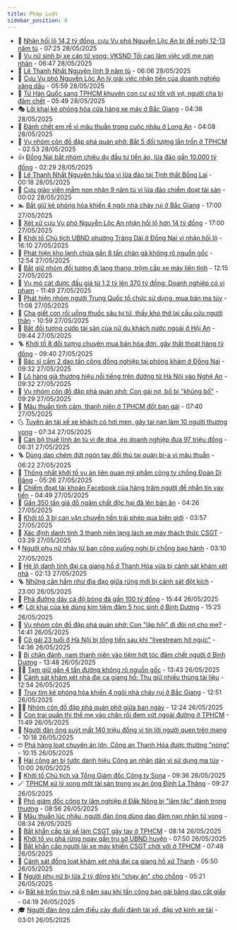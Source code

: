 ```yaml
---
title: Pháp Luật
sidebar_position: 8
---
```


<!-- dantri-phap-luat:START -->
- 🌊 [Nhận hối lộ 14,2 tỷ đồng, cựu Vụ phó Nguyễn Lộc An bị đề nghị 12-13 năm tù](https://dantri.com.vn/phap-luat/nhan-hoi-lo-142-ty-dong-cuu-vu-pho-nguyen-loc-an-bi-de-nghi-12-13-nam-tu-20250528141649128.htm) - 07:25 28/05/2025
- 🐲 [Vụ nữ sinh bị xe cán tử vong: VKSND Tối cao làm việc với mẹ nạn nhân](https://dantri.com.vn/phap-luat/vu-nu-sinh-bi-xe-can-tu-vong-vksnd-toi-cao-lam-viec-voi-me-nan-nhan-20250528133436850.htm) - 06:47 28/05/2025
- 🌁 [Lê Thanh Nhất Nguyên lĩnh 9 năm tù](https://dantri.com.vn/phap-luat/le-thanh-nhat-nguyen-linh-9-nam-tu-20250528103819768.htm) - 06:06 28/05/2025
- 🎃 [Cựu Vụ phó Nguyễn Lộc An lý giải việc nhận tiền của doanh nghiệp xăng dầu](https://dantri.com.vn/phap-luat/cuu-vu-pho-nguyen-loc-an-ly-giai-viec-nhan-tien-cua-doanh-nghiep-xang-dau-20250528124533186.htm) - 05:59 28/05/2025
- 🦅 [Từ Hàn Quốc sang TPHCM khuyên con cư xử tốt với vợ, người cha bị đâm chết](https://dantri.com.vn/phap-luat/tu-han-quoc-sang-tphcm-khuyen-con-cu-xu-tot-voi-vo-nguoi-cha-bi-dam-chet-20250528122043053.htm) - 05:49 28/05/2025
- 🎭 [Lời khai kẻ phóng hỏa cửa hàng xe máy ở Bắc Giang](https://dantri.com.vn/phap-luat/loi-khai-ke-phong-hoa-cua-hang-xe-may-o-bac-giang-20250528113418267.htm) - 04:38 28/05/2025
- 🤗 [Đánh chết em rể vì mâu thuẫn trong cuộc nhậu ở Long An](https://dantri.com.vn/phap-luat/danh-chet-em-re-vi-mau-thuan-trong-cuoc-nhau-o-long-an-20250528104350078.htm) - 04:08 28/05/2025
- 🚀 [Vụ nhóm côn đồ đập phá quán phở: Bắt 5 đối tượng lẩn trốn ở TPHCM](https://dantri.com.vn/phap-luat/vu-nhom-con-do-dap-pha-quan-pho-bat-5-doi-tuong-lan-tron-o-tphcm-20250528093054402.htm) - 02:53 28/05/2025
- 👍 [Đồng Nai bắt nhóm chiêu dụ đầu tư tiền ảo, lừa đảo gần 10.000 tỷ đồng](https://dantri.com.vn/phap-luat/dong-nai-bat-nhom-chieu-du-dau-tu-tien-ao-lua-dao-gan-10000-ty-dong-20250528091852452.htm) - 02:29 28/05/2025
- 🧐 [Lê Thanh Nhất Nguyên hầu tòa vì lừa đảo tại Tịnh thất Bồng Lai](https://dantri.com.vn/phap-luat/le-thanh-nhat-nguyen-hau-toa-vi-lua-dao-tai-tinh-that-bong-lai-20250527211027186.htm) - 00:18 28/05/2025
- 🫶 [Cựu giáo viên mầm non nhận 9 năm tù vì lừa đảo chiếm đoạt tài sản](https://dantri.com.vn/phap-luat/cuu-giao-vien-mam-non-nhan-9-nam-tu-vi-lua-dao-chiem-doat-tai-san-20250527165226846.htm) - 00:02 28/05/2025
- 🏊 [Bắt giữ kẻ phóng hỏa khiến 4 ngôi nhà cháy rụi ở Bắc Giang](https://dantri.com.vn/phap-luat/bat-giu-ke-phong-hoa-khien-4-ngoi-nha-chay-rui-o-bac-giang-20250527231013336.htm) - 17:00 27/05/2025
- 🌋 [Xét xử cựu Vụ phó Nguyễn Lộc An nhận hối lộ hơn 14 tỷ đồng](https://dantri.com.vn/phap-luat/xet-xu-cuu-vu-pho-nguyen-loc-an-nhan-hoi-lo-hon-14-ty-dong-20250527210521829.htm) - 17:00 27/05/2025
- 👹 [Khởi tố Chủ tịch UBND phường Trảng Dài ở Đồng Nai vì nhận hối lộ](https://dantri.com.vn/phap-luat/khoi-to-chu-tich-ubnd-phuong-trang-dai-o-dong-nai-vi-nhan-hoi-lo-20250527230604903.htm) - 16:10 27/05/2025
- 🫣 [Phát hiện kho lạnh chứa gần 8 tấn chân gà không rõ nguồn gốc](https://dantri.com.vn/phap-luat/phat-hien-kho-lanh-chua-gan-8-tan-chan-ga-khong-ro-nguon-goc-20250527194426792.htm) - 12:54 27/05/2025
- 🎃 [Bắt giữ nhóm đối tượng đi lang thang, trộm cắp xe máy liên tỉnh](https://dantri.com.vn/phap-luat/bat-giu-nhom-doi-tuong-di-lang-thang-trom-cap-xe-may-lien-tinh-20250527184640766.htm) - 12:15 27/05/2025
- 🌝 [Vụ mỏ cát được đấu giá từ 1,2 tỷ lên 370 tỷ đồng: Doanh nghiệp có vi phạm](https://dantri.com.vn/phap-luat/vu-mo-cat-duoc-dau-gia-tu-12-ty-len-370-ty-dong-doanh-nghiep-co-vi-pham-20250527181400937.htm) - 11:49 27/05/2025
- 🚀 [Phát hiện nhóm người Trung Quốc tổ chức sử dụng, mua bán ma túy](https://dantri.com.vn/phap-luat/phat-hien-nhom-nguoi-trung-quoc-to-chuc-su-dung-mua-ban-ma-tuy-20250527174505756.htm) - 11:08 27/05/2025
- 🥷 [Cha giết con rồi uống thuốc sâu tự tử, thấy khó thở lại cầu cứu người thân](https://dantri.com.vn/phap-luat/cha-giet-con-roi-uong-thuoc-sau-tu-tu-thay-kho-tho-lai-cau-cuu-nguoi-than-20250527171143692.htm) - 10:59 27/05/2025
- 👺 [Bắt đối tượng cướp tài sản của nữ du khách nước ngoài ở Hội An](https://dantri.com.vn/phap-luat/bat-doi-tuong-cuop-tai-san-cua-nu-du-khach-nuoc-ngoai-o-hoi-an-20250527155032151.htm) - 09:44 27/05/2025
- 🪜 [Khởi tố 8 đối tượng chuyên mua bán hóa đơn, gây thất thoát hàng tỷ đồng](https://dantri.com.vn/phap-luat/khoi-to-8-doi-tuong-chuyen-mua-ban-hoa-don-gay-that-thoat-hang-ty-dong-20250527160342087.htm) - 09:40 27/05/2025
- 🦄 [Bác sĩ cầm 2 dao tấn công đồng nghiệp tại phòng khám ở Đồng Nai](https://dantri.com.vn/phap-luat/bac-si-cam-2-dao-tan-cong-dong-nghiep-tai-phong-kham-o-dong-nai-20250527160820990.htm) - 09:32 27/05/2025
- 🦍 [Lô hàng giả thương hiệu nổi tiếng trên đường từ Hà Nội vào Nghệ An](https://dantri.com.vn/phap-luat/lo-hang-gia-thuong-hieu-noi-tieng-tren-duong-tu-ha-noi-vao-nghe-an-20250527161325774.htm) - 09:32 27/05/2025
- 🌁 [Vụ nhóm côn đồ đập phá quán phở: Con gái nợ, bố bị &quot;khủng bố&quot;](https://dantri.com.vn/phap-luat/vu-nhom-con-do-dap-pha-quan-pho-con-gai-no-bo-bi-khung-bo-20250527155242175.htm) - 09:29 27/05/2025
- 💯 [Mâu thuẫn tình cảm, thanh niên ở TPHCM đốt bạn gái](https://dantri.com.vn/phap-luat/mau-thuan-tinh-cam-thanh-nien-o-tphcm-dot-ban-gai-20250527134404018.htm) - 07:40 27/05/2025
- 🌜 [Tuyên án tài xế xe khách có hơi men, gây tai nạn làm 10 người thương vong](https://dantri.com.vn/phap-luat/tuyen-an-tai-xe-xe-khach-co-hoi-men-gay-tai-nan-lam-10-nguoi-thuong-vong-20250527135808047.htm) - 07:34 27/05/2025
- 👹 [Cán bộ thuế lĩnh án tù vì đe dọa, ép doanh nghiệp đưa 97 triệu đồng](https://dantri.com.vn/phap-luat/can-bo-thue-linh-an-tu-vi-de-doa-ep-doanh-nghiep-dua-97-trieu-dong-20250527121248366.htm) - 06:31 27/05/2025
- 🪜 [Dùng dao chém đứt ngón tay đối thủ tại quán bi-a vì mâu thuẫn](https://dantri.com.vn/phap-luat/dung-dao-chem-dut-ngon-tay-doi-thu-tai-quan-bi-a-vi-mau-thuan-20250527130932738.htm) - 06:22 27/05/2025
- 🦩 [Thống nhất khởi tố vụ án liên quan mỹ phẩm công ty chồng Đoàn Di Băng](https://dantri.com.vn/phap-luat/thong-nhat-khoi-to-vu-an-lien-quan-my-pham-cong-ty-chong-doan-di-bang-20250527121623070.htm) - 05:26 27/05/2025
- 💂 [Chiếm đoạt tài khoản Facebook của hàng trăm người để nhắn tin vay tiền](https://dantri.com.vn/phap-luat/chiem-doat-tai-khoan-facebook-cua-hang-tram-nguoi-de-nhan-tin-vay-tien-20250527112439374.htm) - 04:49 27/05/2025
- 💃 [Gần 350 tấn giá đỗ ngâm chất độc hại đã lên bàn ăn](https://dantri.com.vn/phap-luat/gan-350-tan-gia-do-ngam-chat-doc-hai-da-len-ban-an-20250527110554512.htm) - 04:26 27/05/2025
- 🧐 [Khởi tố 3 bị can vận chuyển tiền trái phép qua biên giới](https://dantri.com.vn/phap-luat/khoi-to-3-bi-can-van-chuyen-tien-trai-phep-qua-bien-gioi-20250527104525770.htm) - 03:57 27/05/2025
- 🤗 [Xác định danh tính 3 thanh niên lạng lách xe máy thách thức CSGT](https://dantri.com.vn/phap-luat/xac-dinh-danh-tinh-3-thanh-nien-lang-lach-xe-may-thach-thuc-csgt-20250527100418841.htm) - 03:29 27/05/2025
- 🕴 [Người phụ nữ nhảy từ ban công xuống nghi bị chồng bạo hành](https://dantri.com.vn/phap-luat/nguoi-phu-nu-nhay-tu-ban-cong-xuong-nghi-bi-chong-bao-hanh-20250526130333443.htm) - 03:10 27/05/2025
- 🐎 [Hé lộ danh tính đại ca giang hồ ở Thanh Hóa vừa bị cảnh sát khám xét nhà](https://dantri.com.vn/phap-luat/he-lo-danh-tinh-dai-ca-giang-ho-o-thanh-hoa-vua-bi-canh-sat-kham-xet-nha-20250527085445401.htm) - 02:13 27/05/2025
- 🪜 [Những căn hầm như địa đạo giữa rừng mới bị cảnh sát đột kích](https://dantri.com.vn/phap-luat/nhung-can-ham-nhu-dia-dao-giua-rung-moi-bi-canh-sat-dot-kich-20250526161040104.htm) - 23:00 26/05/2025
- 🤭 [Phá đường dây cá độ bóng đá gần 100 tỷ đồng](https://dantri.com.vn/phap-luat/pha-duong-day-ca-do-bong-da-gan-100-ty-dong-20250526222758479.htm) - 15:44 26/05/2025
- 🌏 [Lời khai của kẻ dùng kim tiêm đâm 5 học sinh ở Bình Dương](https://dantri.com.vn/phap-luat/loi-khai-cua-ke-dung-kim-tiem-dam-5-hoc-sinh-o-binh-duong-20250526211729405.htm) - 15:25 26/05/2025
- 🎃 [Vụ nhóm côn đồ đập phá quán phở: Con &quot;lập hội&quot; đi đòi nợ cho mẹ?](https://dantri.com.vn/phap-luat/vu-nhom-con-do-dap-pha-quan-pho-con-lap-hoi-di-doi-no-cho-me-20250526211806619.htm) - 14:41 26/05/2025
- 🗽 [Cô gái 23 tuổi ở Hà Nội bị tống tiền sau khi &quot;livestream hở ngực&quot;](https://dantri.com.vn/phap-luat/co-gai-23-tuoi-o-ha-noi-bi-tong-tien-sau-khi-livestream-ho-nguc-20250526212832240.htm) - 14:36 26/05/2025
- 🌁 [Bị chặn đánh, nam thanh niên vào tiệm hớt tóc đâm chết người ở Bình Dương](https://dantri.com.vn/phap-luat/bi-chan-danh-nam-thanh-nien-vao-tiem-hot-toc-dam-chet-nguoi-o-binh-duong-20250526195210277.htm) - 13:48 26/05/2025
- 🧑‍💻 [Tạm giữ gần 4 tấn đường không rõ nguồn gốc](https://dantri.com.vn/phap-luat/tam-giu-gan-4-tan-duong-khong-ro-nguon-goc-20250526202201983.htm) - 13:43 26/05/2025
- 🌮 [Cảnh sát khám xét nhà đại ca giang hồ: Thu giữ nhiều thùng tài liệu](https://dantri.com.vn/phap-luat/canh-sat-kham-xet-nha-dai-ca-giang-ho-thu-giu-nhieu-thung-tai-lieu-20250526193756506.htm) - 12:54 26/05/2025
- 🤗 [Truy tìm kẻ phóng hỏa khiến 4 ngôi nhà cháy rụi ở Bắc Giang](https://dantri.com.vn/phap-luat/truy-tim-ke-phong-hoa-khien-4-ngoi-nha-chay-rui-o-bac-giang-20250526194616131.htm) - 12:51 26/05/2025
- 👨‍🏫 [Nhóm côn đồ đập phá quán phở giữa ban ngày](https://dantri.com.vn/phap-luat/nhom-con-do-dap-pha-quan-pho-giua-ban-ngay-20250526173618576.htm) - 12:24 26/05/2025
- 🎉 [Con trai quấn thi thể mẹ vào chăn rồi đem vứt ngoài đường ở TPHCM](https://dantri.com.vn/phap-luat/con-trai-quan-thi-the-me-vao-chan-roi-dem-vut-ngoai-duong-o-tphcm-20250526184454593.htm) - 11:49 26/05/2025
- 🤗 [Người đàn ông suýt mất 140 triệu đồng vì tin lời người quen trên mạng](https://dantri.com.vn/phap-luat/nguoi-dan-ong-suyt-mat-140-trieu-dong-vi-tin-loi-nguoi-quen-tren-mang-20250526170218047.htm) - 10:18 26/05/2025
- 🤓 [Phá hàng loạt chuyên án lớn, Công an Thanh Hóa được thưởng &quot;nóng&quot;](https://dantri.com.vn/phap-luat/pha-hang-loat-chuyen-an-lon-cong-an-thanh-hoa-duoc-thuong-nong-20250526170127859.htm) - 10:15 26/05/2025
- 👹 [Hai công an bị tước danh hiệu Công an nhân dân vì sử dụng ma túy](https://dantri.com.vn/phap-luat/hai-cong-an-bi-tuoc-danh-hieu-cong-an-nhan-dan-vi-su-dung-ma-tuy-20250526165346967.htm) - 10:00 26/05/2025
- 🐘 [Khởi tố Chủ tịch và Tổng Giám đốc Công ty Sona](https://dantri.com.vn/phap-luat/khoi-to-chu-tich-va-tong-giam-doc-cong-ty-sona-20250526163316082.htm) - 09:36 26/05/2025
- 🪄 [TPHCM xử lý xong một tài sản trong vụ án ông Đinh La Thăng](https://dantri.com.vn/phap-luat/tphcm-xu-ly-xong-mot-tai-san-trong-vu-an-ong-dinh-la-thang-20250526152411027.htm) - 09:27 26/05/2025
- 💄 [Phó giám đốc công ty lâm nghiệp ở Đắk Nông bị &quot;lâm tặc&quot; đánh trọng thương](https://dantri.com.vn/phap-luat/pho-giam-doc-cong-ty-lam-nghiep-o-dak-nong-bi-lam-tac-danh-trong-thuong-20250526151651746.htm) - 08:56 26/05/2025
- 🐎 [Mâu thuẫn lúc nhậu, người đàn ông dùng dao đâm nạn nhân tử vong](https://dantri.com.vn/phap-luat/mau-thuan-luc-nhau-nguoi-dan-ong-dung-dao-dam-nan-nhan-tu-vong-20250526151023486.htm) - 08:34 26/05/2025
- 💯 [Bắt khẩn cấp tài xế làm CSGT gãy tay ở TPHCM](https://dantri.com.vn/phap-luat/bat-khan-cap-tai-xe-lam-csgt-gay-tay-o-tphcm-20250526145658250.htm) - 08:14 26/05/2025
- 💯 [Khởi tố vụ phá rừng ngay gần trụ sở UBND huyện](https://dantri.com.vn/phap-luat/khoi-to-vu-pha-rung-ngay-gan-tru-so-ubnd-huyen-20250526143902562.htm) - 07:50 26/05/2025
- 🌈 [Bắt khẩn cấp người lái xe máy khiến CSGT chới với ở TPHCM](https://dantri.com.vn/phap-luat/bat-khan-cap-nguoi-lai-xe-may-khien-csgt-choi-voi-o-tphcm-20250526144222109.htm) - 07:48 26/05/2025
- 🧠 [Cảnh sát đồng loạt khám xét nhà đại ca giang hồ xứ Thanh](https://dantri.com.vn/phap-luat/canh-sat-dong-loat-kham-xet-nha-dai-ca-giang-ho-xu-thanh-20250526122747180.htm) - 05:50 26/05/2025
- 🌈 [Người phụ nữ bị lừa 2 tỷ đồng khi &quot;chạy án&quot; cho chồng](https://dantri.com.vn/phap-luat/nguoi-phu-nu-bi-lua-2-ty-dong-khi-chay-an-cho-chong-20250526113458279.htm) - 05:21 26/05/2025
- 👍 [Bắt kẻ trốn truy nã 6 năm sau khi tấn công bạn gái bằng dao cắt giấy](https://dantri.com.vn/phap-luat/bat-ke-tron-truy-na-6-nam-sau-khi-tan-cong-ban-gai-bang-dao-cat-giay-20250526102750075.htm) - 04:19 26/05/2025
- 🎓 [Người đàn ông cầm điếu cày đuổi đánh tài xế, đập vỡ kính xe tải](https://dantri.com.vn/phap-luat/nguoi-dan-ong-cam-dieu-cay-duoi-danh-tai-xe-dap-vo-kinh-xe-tai-20250526094618263.htm) - 03:01 26/05/2025<!-- dantri-phap-luat:END -->
